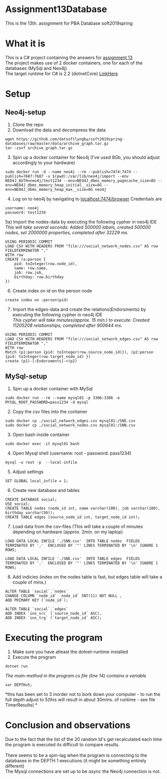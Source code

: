# Assignment13Database
This is the 13th. assignment for PBA Database soft2019spring

# What it is
This is a C# project containing the answers for [assignment 13](https://github.com/datsoftlyngby/soft2019spring-databases/blob/master/assignments/assignment13.md)<br>
The project makes use of 2 docker containers, one for each of the databases (MySql and Neo4j).<br>
The target runtime for C# is 2.2 (dotnetCore) [LinkHere](https://dotnet.microsoft.com/download)

# Setup

## Neo4j-setup<br>

1) Clone the repo
2) Download the data and decompress the data
```
wget https://github.com/datsoftlyngby/soft2019spring-databases/raw/master/data/archive_graph.tar.gz
tar -zxvf archive_graph.tar.gz
```
3) Spin up a docker container for Neo4j (I've used 8Gb, you should adjust accordingly to your hardware)
```
sudo docker run -d --name neo4j --rm --publish=7474:7474 --publish=7687:7687 -v $(pwd):/var/lib/neo4j/import --env NEO4J_AUTH=neo4j/test1234 --env=NEO4J_dbms_memory_pagecache_size=8G --env=NEO4J_dbms_memory_heap_initial__size=8G --env=NEO4J_dbms_memory_heap_max__size=8G neo4j
```
4) Log on to neo4j by navigating to [localhost:7474/browser](http://localhost:7474/browser/)
Credentials are 
```
username: neo4j
password: test1234
```
5a) Import the nodes-data by executing the following cypher in neo4j IDE <br>
*This will take several seconds: Added 500000 labels, created 500000 nodes, set 2000000 properties, completed after 32229 ms.*

```
USING PERIODIC COMMIT
LOAD CSV WITH HEADERS FROM "file:///social_network_nodes.csv" AS row  FIELDTERMINATOR ","
WITH row
CREATE (a:person {
    pid: toInteger(row.node_id),
    name: row.name,
    job: row.job,
    birthday: row.birthday
})
```

6) Create index on id on the person node
```
create index on :person(pid)
```

7) Import the edges-data and create the relations(Endorsments) by executing the following cypher in neo4j IDE <br>
*This cypher will take minutes(approx. 15 min.) to execute: Created 11205208 relationships, completed after 900644 ms.*

```
USING PERIODIC COMMIT
LOAD CSV WITH HEADERS FROM "file:///social_network_edges.csv" AS row  FIELDTERMINATOR ","
WITH row
Match (p1:person {pid: toInteger(row.source_node_id)}), (p2:person {pid: toInteger(row.target_node_id) })
create (p1)-[:Endorsments]->(p2)
```
## MySql-setup

1) Spin up a docker container with MySql
```
sudo docker run --rm --name mysql01 -p 3306:3306 -e MYSQL_ROOT_PASSWORD=pass1234 -d mysql
```
2) Copy the csv files into the container
```
sudo docker cp ./social_network_edges.csv mysql01:/SNE.csv
sudo docker cp ./social_network_nodes.csv mysql01:/SNN.csv
```
3) Open bash inside container
```
sudo docker exec -it mysql01 bash
```
4) Open Mysql shell (username: root - password: pass1234)<br>
```
mysql -u root -p  --local-infile
```
5) Adjust settings
```
SET GLOBAL local_infile = 1;
```
6) Create new database and tables
```
CREATE DATABASE social;
USE social;
CREATE TABLE nodes (node_id int, name varchar(100), job varchar(100), birthday varchar(50));
CREATE TABLE edges (source_node_id int, target_node_id int);
```
7) Load data from the csv-files (This will take a couple of minutes depending on hardware (approx. 2min. on my laptop)
```
LOAD DATA LOCAL INFILE './SNN.csv'  INTO TABLE nodes  FIELDS TERMINATED BY ','  ENCLOSED BY '"' LINES TERMINATED BY '\n' IGNORE 1 ROWS;

LOAD DATA LOCAL INFILE './SNE.csv'  INTO TABLE edges  FIELDS TERMINATED BY ','  ENCLOSED BY '"' LINES TERMINATED BY '\n' IGNORE 1 ROWS;
```
8) Add indicies (index on the nodes table is fast, but edges table will take a couple of mins.)
```
ALTER TABLE `social`.`nodes`
CHANGE COLUMN `node_id` `node_id` INT(11) NOT NULL ,
ADD PRIMARY KEY (`node_id`);

ALTER TABLE `social`.`edges`
ADD INDEX `inx_src` (`source_node_id` ASC),
ADD INDEX `inx_trg` (`target_node_id` ASC);
```

# Executing the program

1) Make sure you have atleast the dotnet-runtime installed
2) Execute the program 
```
dotnet run
```

*The main-method in the program.cs file (line 14) contains a variable*
```
var DEPTH=5;
```
*this has been set to 3 inorder not to bork down your computer - to run the full depth adjust to 5(this will result in about 30mins. of runtime - see file TimerResults) *

# Conclusion and observations
Due to the fact that the list of the 20 random Id's get recalculated each time the program is executed its difficult to compare results.<br>
<br>
There seems to be a spin-lag when the program is connecting to the databases in the DEPTH 1 executions (it might be something entirely different)
<br>
The Mysql connections are set up to be *async* the Neo4j connection is not.